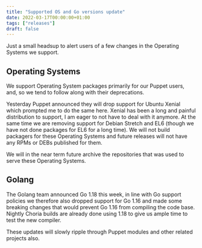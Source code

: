 ```yaml
---
title: "Supported OS and Go versions update"
date: 2022-03-17T00:00:00+01:00
tags: ["releases"]
draft: false
---
```


Just a small headsup to alert users of a few changes in the Operating Systems we support.

## Operating Systems

We support Operating System packages primarily for our Puppet users, and, so we tend to follow along with their deprecations.

Yesterday Puppet announced they will drop support for Ubuntu Xenial which prompted me to do the same here. Xenial has been
a long and painful distribution to support, I am eager to not have to deal with it anymore. At the same time we are
removing support for Debian Stretch and EL6 (though we have not done packages for EL6 for a long time). We will not build
packagers for these Operating Systems and future releases will not have any RPMs or DEBs published for them.

We will in the near term future archive the repositories that was used to serve these Operating Systems.

## Golang

The Golang team announced Go 1.18 this week, in line with Go support policies we therefore also dropped support for
Go 1.16 and made some breaking changes that would prevent Go 1.16 from compiling the code base. Nightly Choria builds
are already done using 1.18 to give us ample time to test the new compiler.

These updates will slowly ripple through Puppet modules and other related projects also.
